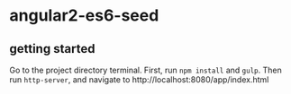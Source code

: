 # angular2-es6-seed

## getting started

Go to the project directory terminal.
First, run `npm install` and `gulp`.
Then run `http-server`, and navigate to http://localhost:8080/app/index.html
